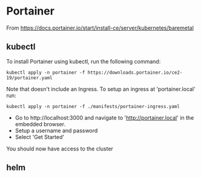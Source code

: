 # Portainer

From https://docs.portainer.io/start/install-ce/server/kubernetes/baremetal

## kubectl

To install Portainer using kubectl, run the following command:
```
kubectl apply -n portainer -f https://downloads.portainer.io/ce2-19/portainer.yaml
```

Note that doesn't include an Ingress. To setup an ingress at 'portainer.local' run:
```
kubectl apply -n portainer -f ./manifests/portainer-ingress.yaml
```

* Go to http://localhost:3000 and navigate to 'http://portainer.local' in the embedded browser.
* Setup a username and password
* Select 'Get Started'

You should now have access to the cluster

## helm